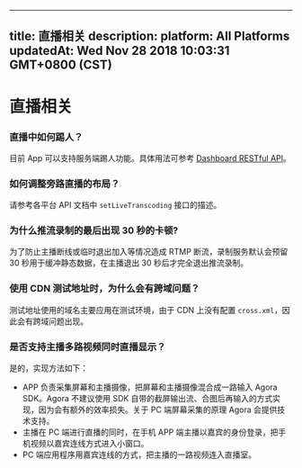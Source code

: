 
---
title: 直播相关
description: 
platform: All Platforms
updatedAt: Wed Nov 28 2018 10:03:31 GMT+0800 (CST)
---
# 直播相关
### 直播中如何踢人？
目前 App 可以支持服务端踢人功能。具体用法可参考 [Dashboard RESTful API](../../cn/API%20Reference/dashboard_restful_live.md)。

### 如何调整旁路直播的布局？
请参考各平台 API 文档中 `setLiveTranscoding` 接口的描述。

### 为什么推流录制的最后出现 30 秒的卡顿?
为了防止主播断线或临时退出加入等情况造成 RTMP 断流，录制服务默认会预留 30 秒用于缓冲静态数据，在主播退出 30 秒后才完全退出推流录制。

### 使用 CDN 测试地址时，为什么会有跨域问题？
测试地址使用的域名主要应用在测试环境，由于 CDN 上没有配置 `cross.xml`，因此会有跨域问题出现。

### 是否支持主播多路视频同时直播显示？
是的，实现方法如下：

* APP 负责采集屏幕和主播摄像，把屏幕和主播摄像混合成一路输入 Agora SDK。Agora 不建议使用 SDK 自带的截屏输出流、合图后再输入的方式实现，因为会有额外的效率损失。关于 PC 端屏幕采集的原理 Agora 会提供技术支持。
* 主播在 PC 端进行直播的同时，在手机 APP 端主播以嘉宾的身份登录，把手机视频以嘉宾连线方式进入小窗口。
* PC 端应用程序用嘉宾连线的方式，把主播的一路视频连入直播室。

